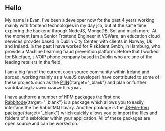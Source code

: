## Hello

My name is Evan, I've been a developer now for the past 4 years working mainly with frontend technologies in my day job, 
but at the same time exploring the backend through NodeJS, MongoDB, Sql and much more. At the moment I am a Senior Frontend Engineer
at VSWare, an education cloud services provider based in Dublin City Center, with clients in Norway, Uk and Ireland. In the past I have worked for Risk.Ident Gmbh, in Hamburg, who provide a Machine Learning fraud prevention platform. Before that I 
worked for Blueface, a VOIP phone company based in Dublin who are one of the leading retailers in the field. 

I am a big fan of the current open source community within Ireland and abroad, working mainly as a VueJS developer I have contributed to 
some of these projects such as the [P11N](https://github.com/kazupon/vue-cli-plugin-p11n){:target="_blank"} and plan on further contributing to open source
this year.

I have authored a number of NPM packages the first one [Rabbitode](https://www.npmjs.com/package/rabbitode){:target="_blank"} is a package which allows you 
to easily interface the the RabbitMQ library. Another package is the [JS-File-Req package](https://www.npmjs.com/package/js-file-req){:target="_blank"} which quickly
allows you to import the files and folders of a subfolder within your application. All of these packages are open source and can be worked on.



 
